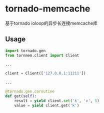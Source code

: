 tornado-memcache
==============
基于tornado ioloop的异步长连接memcache库

Usage
-----
```python
import tornado.gen
from tornmem.client import Client

...

client = Client(['127.0.0.1:11211'])

...

@tornado.gen.coroutine
def get(self):
    result = yield client.set('k', 'v', 5)
    value = yield client.get('k')
```
